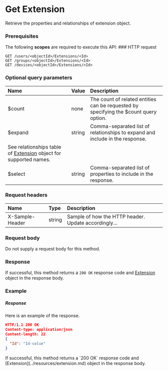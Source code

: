 # Get Extension

Retrieve the properties and relationships of extension object.
### Prerequisites
The following **scopes** are required to execute this API: ### HTTP request
<!-- { "blockType": "ignored" } -->
```http
GET /users/<objectId>/Extensions/<Id>
GET /groups/<objectId>/Extensions/<Id>
GET /devices/<objectId>/Extensions/<Id>
```
### Optional query parameters
|Name|Value|Description|
|:---------------|:--------|:-------|
|$count|none|The count of related entities can be requested by specifying the $count query option.|
|$expand|string|Comma-separated list of relationships to expand and include in the response. 
See relationships table of [Extension](../resources/extension.md) object for supported names. |
|$select|string|Comma-separated list of properties to include in the response.|

### Request headers
| Name       | Type | Description|
|:-----------|:------|:----------|
| X-Sample-Header  | string  | Sample of how the HTTP header. Update accordingly...|

### Request body
Do not supply a request body for this method.
### Response
If successful, this method returns a `200 OK` response code and [Extension](../resources/extension.md) object in the response body.
### Example
##### Response
Here is an example of the response.
<!-- {
  "blockType": "response",
  "truncated": false,
  "@odata.type": "extension"
} -->
```json
HTTP/1.1 200 OK
Content-type: application/json
Content-length: 22
{
  "Id": "Id-value"
}
```

<!-- uuid: 7eec4249-16da-4bff-98c0-220a65308a2c
2015-10-15 03:41:19 UTC -->
<!-- {
  "type": "#page.annotation",
  "description": "Get Extension",
  "keywords": "",
  "section": "documentation",
  "tocPath": ""
}-->If successful, this method returns a `200 OK` response code and [Extension](../resources/extension.md) object in the response body.
